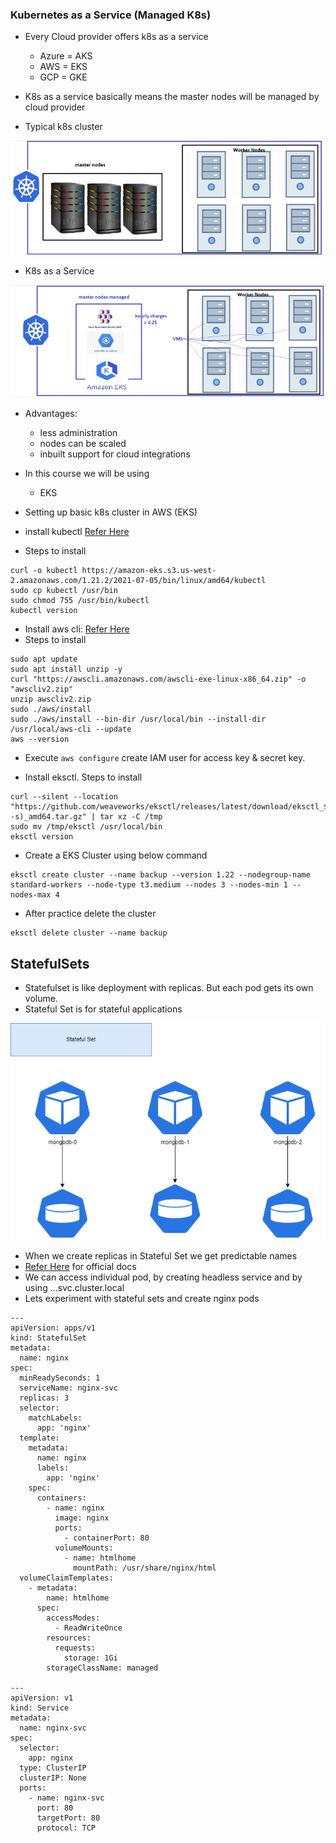 ### Kubernetes as a Service (Managed K8s)
* Every Cloud provider offers k8s as a service
    * Azure = AKS
    * AWS = EKS
    * GCP = GKE

* K8s as a service basically means the master nodes will be managed by cloud provider 

* Typical k8s cluster

![Preview](./Images/k8s-master-node.png)

* K8s as a Service

![Preview](./Images/k8s-eks.png)

 * Advantages:
     * less administration
     * nodes can be scaled
     * inbuilt support for cloud integrations

* In this course we will be using
    * EKS
* Setting up basic k8s cluster in AWS (EKS)

* install kubectl [Refer Here](https://kubernetes.io/docs/tasks/tools/)
* Steps to install

```
curl -o kubectl https://amazon-eks.s3.us-west-2.amazonaws.com/1.21.2/2021-07-05/bin/linux/amd64/kubectl
sudo cp kubectl /usr/bin
sudo chmod 755 /usr/bin/kubectl
kubectl version
```

* Install aws cli: [Refer Here](https://docs.aws.amazon.com/cli/latest/userguide/getting-started-install.html)
* Steps to install

```
sudo apt update
sudo apt install unzip -y
curl "https://awscli.amazonaws.com/awscli-exe-linux-x86_64.zip" -o "awscliv2.zip"
unzip awscliv2.zip
sudo ./aws/install
sudo ./aws/install --bin-dir /usr/local/bin --install-dir /usr/local/aws-cli --update
aws --version
```
* Execute ``` aws configure ``` create IAM user for access key & secret key.

* Install eksctl. Steps to install

```
curl --silent --location "https://github.com/weaveworks/eksctl/releases/latest/download/eksctl_$(uname -s)_amd64.tar.gz" | tar xz -C /tmp
sudo mv /tmp/eksctl /usr/local/bin
eksctl version
```

* Create a EKS Cluster using below command 

```
eksctl create cluster --name backup --version 1.22 --nodegroup-name standard-workers --node-type t3.medium --nodes 3 --nodes-min 1 --nodes-max 4
```

* After practice delete the cluster

```
eksctl delete cluster --name backup
```

## StatefulSets
* Statefulset is like deployment with replicas. But each pod gets its own volume.
* Stateful Set is for stateful applications

![Preview](./Images/statefulset.png)

* When we create replicas in Stateful Set we get predictable names
* [Refer Here](https://kubernetes.io/docs/concepts/workloads/controllers/statefulset/) for official docs
* We can access individual pod, by creating headless service and by using ...svc.cluster.local 
*  Lets experiment with stateful sets and create nginx pods 

```
---
apiVersion: apps/v1
kind: StatefulSet
metadata:
  name: nginx
spec:
  minReadySeconds: 1
  serviceName: nginx-svc
  replicas: 3
  selector:
    matchLabels:
      app: 'nginx'
  template:
    metadata:
      name: nginx
      labels:
        app: 'nginx'
    spec:
      containers:
        - name: nginx
          image: nginx
          ports:
            - containerPort: 80
          volumeMounts:
            - name: htmlhome
              mountPath: /usr/share/nginx/html
  volumeClaimTemplates:
    - metadata:
        name: htmlhome
      spec:
        accessModes: 
          - ReadWriteOnce
        resources:
          requests:
            storage: 1Gi
        storageClassName: managed

---
apiVersion: v1
kind: Service
metadata:
  name: nginx-svc
spec:
  selector:
    app: nginx
  type: ClusterIP
  clusterIP: None
  ports:
    - name: nginx-svc
      port: 80
      targetPort: 80
      protocol: TCP
```

